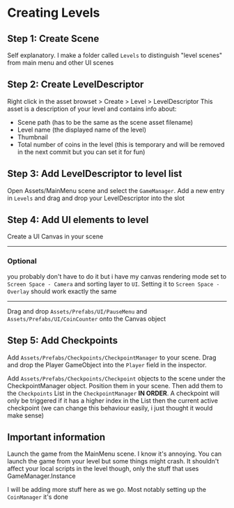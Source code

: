 # Creating Levels

## Step 1: Create Scene
Self explanatory. I make a folder called `Levels` to distinguish "level scenes" from main menu and other UI scenes

## Step 2: Create LevelDescriptor
Right click in the asset browset > Create > Level > LevelDescriptor
This asset is a description of your level and contains info about:
- Scene path (has to be the same as the scene asset filename)
- Level name (the displayed name of the level)
- Thumbnail
- Total number of coins in the level (this is temporary and will be removed in the next commit but you can set it for fun)

## Step 3: Add LevelDescriptor to level list
Open Assets/MainMenu scene and select the `GameManager`. Add a new entry in `Levels` and drag and drop your LevelDescriptor into the slot

## Step 4: Add UI elements to level
Create a UI Canvas in your scene

-----------------------------------
### __Optional__
you probably don't have to do it but i have my canvas rendering mode set to `Screen Space - Camera` and sorting layer to `UI`. Setting it to `Screen Space - Overlay` should work exactly the same

-----------------------------------

Drag and drop `Assets/Prefabs/UI/PauseMenu` and `Assets/Prefabs/UI/CoinCounter` onto the Canvas object

## Step 5: Add Checkpoints
Add `Assets/Prefabs/Checkpoints/CheckpointManager` to your scene. Drag and drop the Player GameObject into the `Player` field in the inspector.

Add `Assets/Prefabs/Checkpoints/Checkpoint` objects to the scene under the CheckpointManager object. Position them in your scene. Then add them to the `Checkpoints` List in the `CheckpointManager` __IN ORDER__. A checkpoint will only be triggered if it has a higher index in the List then the current active checkpoint (we can change this behaviour easily, i just thought it would make sense)

## Important information
Launch the game from the MainMenu scene. I know it's annoying. You can launch the game from your level but some things might crash. It shouldn't affect your local scripts in the level though, only the stuff that uses GameManager.Instance

I will be adding more stuff here as we go. Most notably setting up the `CoinManager` it's done
